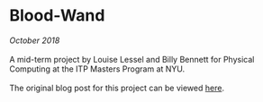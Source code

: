 # Blood-Wand
*October 2018*</br>
</br>
A mid-term project by Louise Lessel and Billy Bennett for Physical Computing at the ITP Masters Program at NYU. </br>
</br>
The original blog post for this project can be viewed [here](https://billybennett.tv/pcomp/blood-wand/).
